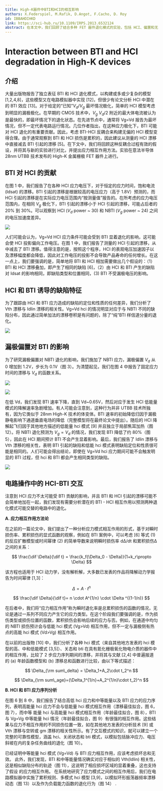 ```yaml
---
title: High-K器件中BTI和HCI的相互影响
authors: X.Federspiel, M.Rafik, D.Angot, F.Cacho, D. Roy
id: IBBAHDIHKD
link: https://sci-hub.ru/10.1109/IRPS.2013.6532124
abstract: 在本文中，我们回顾了结合多种 FET 器件退化模式的实验，包括 HCI、偏置和无偏置 BTI。我们分析了从这些退化过程中产生的缺陷的性质和定位，并得出了管理缺陷生成过程之间相互作用的规则、漏极极化对 BTI 退化的依赖性以及 BTI 对 HCI 退化的潜在贡献。将讨论 BTI – HCI 交互对 WLR 分析以及产品运作的影响。
---
```


# Interaction between BTI and HCI degradation in High-K devices

## 介绍

大量出版物报告了独立表征 BTI 和 HCI 退化模式，以构建或多或少复杂的模型 [1,2,4,8]，这些模型又在电路模拟器中实现 [12]，但很少有论文分析 HCI 中潜在的 BTI 效应 [13]。对于给定的“已知”$V_d/V_g$ 最坏情况极化，简单的 HCI 模型考虑到明显的漏极极化。在早期的 CMOS 技术中，$V_g~V_d/2$ 附近的最大体电流被认为是最快的，即最坏情况下的退化状态。在先进节点中，通常将 Vg=Vd 报告为最坏情况，但不一定代表电路运行情况。几位作者指出，在这种应力极化下，BTI 可能对 HCI 退化的有重要贡献。因此，考虑 BTI-HCI 反耦合来构建无偏的 HCI 模型变得合理。由于通常观察到 BTI 和 HCI 损伤是累积的，因此建议从测量的 HCI 漂移中直接减去 BTI 引起的漂移 [5]。在下文中，我们将回顾这种反耦合过程有效的假设，并将其与新的实验进行对比，并提出应力相互作用方法。实验在意法半导体 28nm UTBB 技术发布的 High-K 金属栅极 FET 器件上进行。

## BTI 对 HCI 的贡献

在图 1 中，我们报告了在各种 HCI 应力电压下，对于恒定的应力时间，饱和电流 (Idsat) 的漂移。BTI 引起的漂移是根据较高的电压应力（高于 1.8V）预测的，而 HCI 引起的漂移是在实际应力电压范围内“按测量值”报告的。在所考虑的应力电压范围内，在相同 $V_g$ 极化下，BTI 引起的漂移小于 HCI 引起的漂移，可能占后者的 20% 到 30%。可以观察到 HCI ($V_d$ power \~ 30) 和 NBTI ($V_g$ power ~ 24) 之间的电压加速度差异。

![](../images/Figure%201%20Comparison%20of%20IdsatF%20degradation%20in%20HCI%20stress%20condition.jpg)

人们可能会认为，Vg=Vd HCI 应力条件可能会受到 BTI 显着退化的影响，这可能会使 HCI 投影偏向工作电压。在图 1 中，我们报告了测量的 HCI 引起的漂移，从中减去了 BTI 漂移。值得注意的是，按照这个程序，HCI 的表观电压加速因子以及漂移幅度都会降低，因此对工作电压的投影不会导致产品寿命的任何增长。在这一点上，我们要强调的是，简单地将 BTI 和 HCI 相加需要做出几个假设的：（1）BTI 和 HCI 漂移叠加，即产生了相同的缺陷 [6]，（2）由 HCI 和 BTI 产生的缺陷对 Idsat 的影响相同，即缺陷类型和位置相同，(3) BTI 不受漏极电压的影响。

## HCI 和 BTI 诱导的缺陷特征

为了跟踪由 HCI 和 BTI 应力造成的缺陷的定位和性质的任何差异，我们分析了 Vth 漂移与 Idlin 漂移的相关性。Vg=Vd hci 的情况明显对应于与 NBTI 不同的缺陷分布，因此通过简单加法的漂移卷积是有问题的，除了“纯”BTI 样信道分量的退化。

![](../images/Figure%202%20%20Idlin%20Vth%20correlation.jpg)


## 漏极偏置对 BTI 的影响

为了研究漏极偏置对 NBTI 退化的影响，我们施加了 NBTI 应力，漏极偏置 $V_d$ 从 0 增加到 1.2V，步长为 0.1V（图 3）。为清楚起见，我们在图 4 中报告了固定应力时间的漂移与 $V_d$ 的函数关系。

![](../images/Figure%203%20Evolution%20of%20BTI%20drift%20as%20function%20of%20time.jpg)

![](../images/Figure%204%20%20Evolution%20of%20BTI%20drift%20as%20function%20of%20Vd%20.jpg)

在低 Vd，我们发现 BTI 速率下降，直到 Vd~0.65V，然后对应于发生 HCI 低能量模式的降解速率急剧增加。有人可能会注意到，这种行为并非 UTBB 技术所独有，因为它类似于 28nm High-K 技术的体变体。BTI 速率的初始降低归因于漏极静电影响下通道垂直电场的降低（完整模型将在最终论文中提出）。随后的 HCI 降解起飞归因于其他地方描述的低能量 hci 模式 [9] 并且独立于局部焦耳加热（图 12）。将 NBTI 退化预测为 $V_g=V_d$ 的情况，我们发现 BTI 降低了约 80%（图 5），因此在 HCI 期间预计 BTI 不会产生显着影响。最后，我们报告了 Idlin 漂移与 Vth 漂移的相关性，表明 BTI 引起的缺陷和低能 hci 模式表明缺陷定位和性质很可能是相同的。人们可能会得出结论，即使在 Vg=Vd hci 应力期间可能不会触发明显的 BTI 过程，但 hci 和 BTI 都会产生相同类型的缺陷。

![](../images/Figure%205%20%20Projected%20NBTI%20induced%20Vth%20drift.jpg)

## 电路操作中的 HCI-BTI 交互

注意到 HCI 应力不太可能受 BTI 贡献的影响，并且 BTI 和 HCI 引起的漂移可能不会简单地加在一起，我们发现有需要分析潜在的 BTI - HCI 相互作用以预测两种退化模式可能交替的电路中的退化。

**A. 应力相互作用方法论**

在之前的一篇论文中，我们提出了一种分析应力模式相互作用的形式，基于对瞬时损伤率、累积损伤的显式函数的观察，例如在 BTI 案例中，可以考虑 [6] 等式 (1) 的反应扩散模型或时间幂律 (2) 的简单导数来说明瞬时损伤率 dΔ/dt 和累积损伤Δ 之间的关系：

$$
\frac{\dif \Delta}{\dif t} = \frac{k_f(\Delta_0 - \Delta)}{1+k_r\propto \Delta}
$$

该方程也适用于 HCI 动力学，没有解析解，大多数已发表的作品将降解动力学报告为时间幂律 [1,3]：

$$
\Delta = A \cdot t^n
$$

$$
\frac{\dif \Delta}{\dif t}= n \cdot A^{1/n} \cdot \Delta ^{(1-1/n)}
$$

在后者中，我们将“应力相互作用”称为瞬时退化率是总累积损伤的函数的情况，无论是通过一系列不同应力产生它的应力类型。在这个阶段我们要强调的是，作为损伤类型或损伤位置的函数，累积损伤会影响后续的应力与否。例如，在通道中均匀的 NBTI 损伤预计会与低能 hci 模式 (Vg>Vd) 相互作用，但不一定与漏极侧有热点的高能 hci 模式 (Vd>Vg) 相互作用。

在以前的出版物 [10] 中，我们分析了各种 hci 模式（来自其他地方发表的 hci 模型的高、中和低能模式 [3,5]）、关态和 bti 在具有氮化栅极氧化物电介质的器件中的相互作用，比较了 2 步应力序列期间的漂移，并将其与文献 [2,4] 中普遍报道的 (a) 年龄函数模型和 (b) 漂移总和函数进行比较，由以下等式描述：

$$
\Delta_{\rm sum\_delta} = \Delta_1+A_2\cdot t_2^n
$$

$$
\Delta_{\rm sum\_age}=(\Delta_1^{1/n}+A_2^{1/n}\cdot t_2)^n 
$$

**B. HCI 和 BTI 应力序列分析**

在图 6 到 8 中，我们报告了结合高低 hci 应力和中等能量以及 BTI 应力的应力序列，表明高能量 hci 应力不会与低能量 hci 模式相互作用（漂移最佳拟合，图 6，图 7），而中等 能量 hci 与高能量 hci 模式相互作用（年龄最佳拟合，图 8），BTI 与 Vg=Vg 中等能量 hci 情况（年龄最佳拟合，图 9）有很强的相互作用。这些结果与应力不相互作用的不同损伤位置一致，如在其他地方发表的分析技术 [9] 或 Vth 漂移与空转或 gm 漂移的相关性所示。有了交互模式的知识，就可以建立一个完整的可靠性模型，涵盖 hci、关闭状态和 bti 模式，以模拟包括脉冲应力、电压斜坡在内的复杂任务曲线的退化（图 10）。

已经证明中等能量 hci 模式 (Vg=Vd) 与 BTI 应力相互作用，应该考虑损坏总和无效。 此外，我们发现，BTI 和中等能量情况确实对应于相似的 Vth(Idlin) 相关性，这是相似缺陷分布的轨迹（图 11），这说明了相应损坏区域的显着重叠，这也支持了假设 的应力相互作用。 在系统地研究了应力模式之间的相互作用后，我们在电路模拟器中实施了累积规则、多模式 hci 模型 [3,9]，以模拟环形振荡器频率漂移动态（图 13）以及作为负载能力函数的退化行为（图 14） .